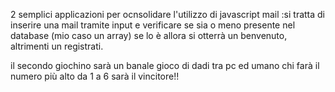 2 semplici applicazioni per ocnsolidare l'utilizzo di javascript 
mail :si tratta di inserire una mail tramite input e verificare se sia o meno presente nel database (mio caso un array) se lo è allora si otterrà un benvenuto, altrimenti un registrati.

il secondo giochino sarà un banale gioco di dadi tra pc ed umano chi farà il numero più alto da 1 a 6 sarà il vincitore!! 
